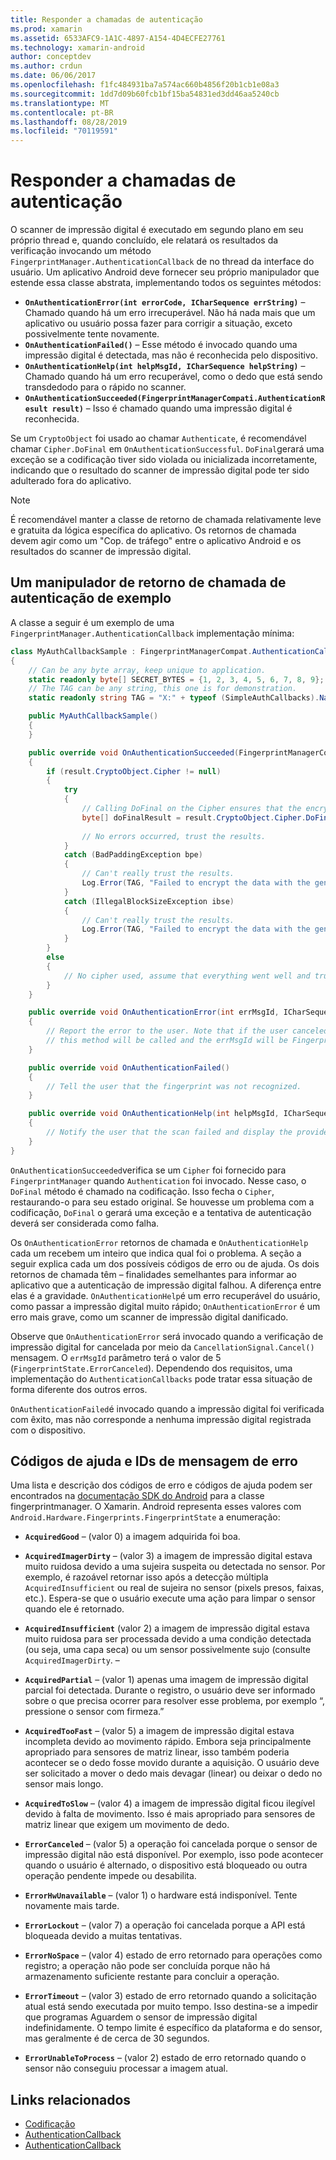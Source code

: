 ```yaml
---
title: Responder a chamadas de autenticação
ms.prod: xamarin
ms.assetid: 6533AFC9-1A1C-4897-A154-4D4ECFE27761
ms.technology: xamarin-android
author: conceptdev
ms.author: crdun
ms.date: 06/06/2017
ms.openlocfilehash: f1fc484931ba7a574ac660b4856f20b1cb1e08a3
ms.sourcegitcommit: 1dd7d09b60fcb1bf15ba54831ed3dd46aa5240cb
ms.translationtype: MT
ms.contentlocale: pt-BR
ms.lasthandoff: 08/28/2019
ms.locfileid: "70119591"
---
```

# <a name="responding-to-authentication-callbacks"></a>Responder a chamadas de autenticação

O scanner de impressão digital é executado em segundo plano em seu próprio thread e, quando concluído, ele relatará os resultados da verificação invocando um método `FingerprintManager.AuthenticationCallback` de no thread da interface do usuário. Um aplicativo Android deve fornecer seu próprio manipulador que estende essa classe abstrata, implementando todos os seguintes métodos:

- **`OnAuthenticationError(int errorCode, ICharSequence errString)`** &ndash; Chamado quando há um erro irrecuperável. Não há nada mais que um aplicativo ou usuário possa fazer para corrigir a situação, exceto possivelmente tente novamente.
- **`OnAuthenticationFailed()`** &ndash; Esse método é invocado quando uma impressão digital é detectada, mas não é reconhecida pelo dispositivo.
- **`OnAuthenticationHelp(int helpMsgId, ICharSequence helpString)`** &ndash; Chamado quando há um erro recuperável, como o dedo que está sendo transdedodo para o rápido no scanner.
- **`OnAuthenticationSucceeded(FingerprintManagerCompati.AuthenticationResult result)`** &ndash; Isso é chamado quando uma impressão digital é reconhecida.

Se um `CryptoObject` foi usado ao chamar `Authenticate`, é recomendável chamar `Cipher.DoFinal` em `OnAuthenticationSuccessful`.
`DoFinal`gerará uma exceção se a codificação tiver sido violada ou inicializada incorretamente, indicando que o resultado do scanner de impressão digital pode ter sido adulterado fora do aplicativo.


> [!NOTE]
> É recomendável manter a classe de retorno de chamada relativamente leve e gratuita da lógica específica do aplicativo. Os retornos de chamada devem agir como um "Cop. de tráfego" entre o aplicativo Android e os resultados do scanner de impressão digital.

## <a name="a-sample-authentication-callback-handler"></a>Um manipulador de retorno de chamada de autenticação de exemplo

A classe a seguir é um exemplo de uma `FingerprintManager.AuthenticationCallback` implementação mínima: 

```csharp
class MyAuthCallbackSample : FingerprintManagerCompat.AuthenticationCallback
{
    // Can be any byte array, keep unique to application.
    static readonly byte[] SECRET_BYTES = {1, 2, 3, 4, 5, 6, 7, 8, 9};
    // The TAG can be any string, this one is for demonstration.
    static readonly string TAG = "X:" + typeof (SimpleAuthCallbacks).Name;

    public MyAuthCallbackSample()
    {
    }

    public override void OnAuthenticationSucceeded(FingerprintManagerCompat.AuthenticationResult result)
    {
        if (result.CryptoObject.Cipher != null) 
        {
            try
            {
                // Calling DoFinal on the Cipher ensures that the encryption worked.
                byte[] doFinalResult = result.CryptoObject.Cipher.DoFinal(SECRET_BYTES);
    
                // No errors occurred, trust the results.              
            }
            catch (BadPaddingException bpe)
            {
                // Can't really trust the results.
                Log.Error(TAG, "Failed to encrypt the data with the generated key." + bpe);
            }
            catch (IllegalBlockSizeException ibse)
            {
                // Can't really trust the results.
                Log.Error(TAG, "Failed to encrypt the data with the generated key." + ibse);
            }
        }
        else
        {
            // No cipher used, assume that everything went well and trust the results.
        }
    }

    public override void OnAuthenticationError(int errMsgId, ICharSequence errString)
    {
        // Report the error to the user. Note that if the user canceled the scan,
        // this method will be called and the errMsgId will be FingerprintState.ErrorCanceled.
    }

    public override void OnAuthenticationFailed()
    {
        // Tell the user that the fingerprint was not recognized.
    }

    public override void OnAuthenticationHelp(int helpMsgId, ICharSequence helpString)
    {
        // Notify the user that the scan failed and display the provided hint.
    }
}
```

`OnAuthenticationSucceeded`verifica se um `Cipher` foi fornecido para `FingerprintManager` quando `Authentication` foi invocado. Nesse caso, o `DoFinal` método é chamado na codificação. Isso fecha o `Cipher`, restaurando-o para seu estado original. Se houvesse um problema com a codificação, `DoFinal` o gerará uma exceção e a tentativa de autenticação deverá ser considerada como falha.

Os `OnAuthenticationError` retornos de chamada e `OnAuthenticationHelp` cada um recebem um inteiro que indica qual foi o problema. A seção a seguir explica cada um dos possíveis códigos de erro ou de ajuda. Os dois retornos de chamada têm &ndash; finalidades semelhantes para informar ao aplicativo que a autenticação de impressão digital falhou. A diferença entre elas é a gravidade. `OnAuthenticationHelp`é um erro recuperável do usuário, como passar a impressão digital muito rápido; `OnAuthenticationError` é um erro mais grave, como um scanner de impressão digital danificado.

Observe que `OnAuthenticationError` será invocado quando a verificação de impressão digital for cancelada por meio da `CancellationSignal.Cancel()` mensagem. O `errMsgId` parâmetro terá o valor de 5 (`FingerprintState.ErrorCanceled`). Dependendo dos requisitos, uma implementação do `AuthenticationCallbacks` pode tratar essa situação de forma diferente dos outros erros. 

`OnAuthenticationFailed`é invocado quando a impressão digital foi verificada com êxito, mas não corresponde a nenhuma impressão digital registrada com o dispositivo. 

## <a name="help-codes-and-error-message-ids"></a>Códigos de ajuda e IDs de mensagem de erro 

Uma lista e descrição dos códigos de erro e códigos de ajuda podem ser encontrados na [documentação SDK do Android](https://developer.android.com/reference/android/hardware/fingerprint/FingerprintManager.html#FINGERPRINT_ACQUIRED_GOOD) para a classe fingerprintmanager. O Xamarin. Android representa esses valores com `Android.Hardware.Fingerprints.FingerprintState` a enumeração:


- **`AcquiredGood`** &ndash; (valor 0) a imagem adquirida foi boa.


- **`AcquiredImagerDirty`** &ndash; (valor 3) a imagem de impressão digital estava muito ruidosa devido a uma sujeira suspeita ou detectada no sensor. Por exemplo, é razoável retornar isso após a detecção múltipla `AcquiredInsufficient` ou real de sujeira no sensor (pixels presos, faixas, etc.). Espera-se que o usuário execute uma ação para limpar o sensor quando ele é retornado.


- **`AcquiredInsufficient`** (valor 2) a imagem de impressão digital estava muito ruidosa para ser processada devido a uma condição detectada (ou seja, uma capa seca) ou um sensor possivelmente sujo (consulte `AcquiredImagerDirty`. &ndash;



- **`AcquiredPartial`** &ndash; (valor 1) apenas uma imagem de impressão digital parcial foi detectada. Durante o registro, o usuário deve ser informado sobre o que precisa ocorrer para resolver esse problema, por exemplo &ldquo;, pressione o sensor com firmeza.&rdquo;



- **`AcquiredTooFast`** &ndash; (valor 5) a imagem de impressão digital estava incompleta devido ao movimento rápido. Embora seja principalmente apropriado para sensores de matriz linear, isso também poderia acontecer se o dedo fosse movido durante a aquisição. O usuário deve ser solicitado a mover o dedo mais devagar (linear) ou deixar o dedo no sensor mais longo.




- **`AcquiredToSlow`** &ndash; (valor 4) a imagem de impressão digital ficou ilegível devido à falta de movimento. Isso é mais apropriado para sensores de matriz linear que exigem um movimento de dedo.



- **`ErrorCanceled`** &ndash; (valor 5) a operação foi cancelada porque o sensor de impressão digital não está disponível. Por exemplo, isso pode acontecer quando o usuário é alternado, o dispositivo está bloqueado ou outra operação pendente impede ou desabilita.



- **`ErrorHwUnavailable`** &ndash; (valor 1) o hardware está indisponível. Tente novamente mais tarde.




- **`ErrorLockout`** &ndash; (valor 7) a operação foi cancelada porque a API está bloqueada devido a muitas tentativas.




- **`ErrorNoSpace`** &ndash; (valor 4) estado de erro retornado para operações como registro; a operação não pode ser concluída porque não há armazenamento suficiente restante para concluir a operação.



- **`ErrorTimeout`** &ndash; (valor 3) estado de erro retornado quando a solicitação atual está sendo executada por muito tempo. Isso destina-se a impedir que programas Aguardem o sensor de impressão digital indefinidamente. O tempo limite é específico da plataforma e do sensor, mas geralmente é de cerca de 30 segundos.



- **`ErrorUnableToProcess`** &ndash; (valor 2) estado de erro retornado quando o sensor não conseguiu processar a imagem atual.



## <a name="related-links"></a>Links relacionados

- [Codificação](https://docs.oracle.com/javase/7/docs/api/javax/crypto/Cipher.html)
- [AuthenticationCallback](https://developer.android.com/reference/android/hardware/fingerprint/FingerprintManager.AuthenticationCallback.html)
- [AuthenticationCallback](https://developer.android.com/reference/android/support/v4/hardware/fingerprint/FingerprintManagerCompat.AuthenticationCallback.html)
